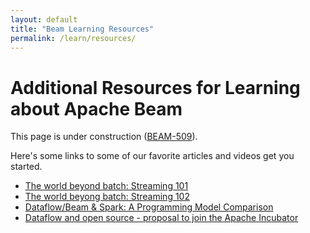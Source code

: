 ```yaml
---
layout: default
title: "Beam Learning Resources"
permalink: /learn/resources/
---
```

# Additional Resources for Learning about Apache Beam

This page is under construction ([BEAM-509](https://issues.apache.org/jira/browse/BEAM-509)).

Here's some links to some of our favorite articles and videos get you started.

* [The world beyond batch: Streaming 101](https://www.oreilly.com/ideas/the-world-beyond-batch-streaming-101)
* [The world beyong batch: Streaming 102](https://www.oreilly.com/ideas/the-world-beyond-batch-streaming-102)
* [Dataflow/Beam & Spark: A Programming Model Comparison](https://cloud.google.com/dataflow/blog/dataflow-beam-and-spark-comparison)
* [Dataflow and open source - proposal to join the Apache Incubator](http://googlecloudplatform.blogspot.com/2016/01/Dataflow-and-open-source-proposal-to-join-the-Apache-Incubator.html)